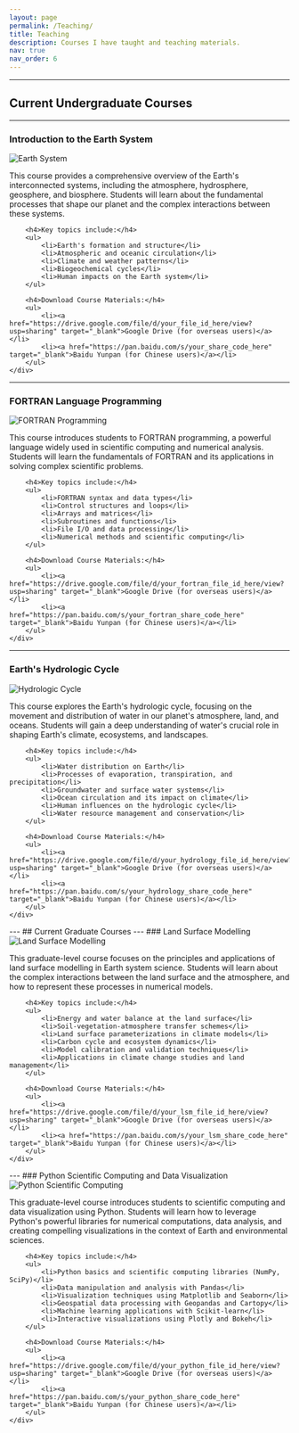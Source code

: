 ```yaml
---
layout: page
permalink: /Teaching/
title: Teaching
description: Courses I have taught and teaching materials.
nav: true
nav_order: 6
---
```

---
## Current Undergraduate Courses
---
### Introduction to the Earth System

<div class="row">
    <div class="col-sm-4 mt-3 mt-md-0">
        <img class="img-fluid rounded z-depth-1" src="/assets/img/earth_system.jpg" alt="Earth System" title="Earth System"/>
    </div>
    <div class="col-sm-8 mt-3 mt-md-0">
        <p>
            This course provides a comprehensive overview of the Earth's interconnected systems, including the atmosphere, hydrosphere, geosphere, and biosphere. Students will learn about the fundamental processes that shape our planet and the complex interactions between these systems.
        </p>

        <h4>Key topics include:</h4>
        <ul>
            <li>Earth's formation and structure</li>
            <li>Atmospheric and oceanic circulation</li>
            <li>Climate and weather patterns</li>
            <li>Biogeochemical cycles</li>
            <li>Human impacts on the Earth system</li>
        </ul>

        <h4>Download Course Materials:</h4>
        <ul>
            <li><a href="https://drive.google.com/file/d/your_file_id_here/view?usp=sharing" target="_blank">Google Drive (for overseas users)</a></li>
            <li><a href="https://pan.baidu.com/s/your_share_code_here" target="_blank">Baidu Yunpan (for Chinese users)</a></li>
        </ul>
    </div>
</div>

---

### FORTRAN Language Programming

<div class="row">
    <div class="col-sm-4 mt-3 mt-md-0">
        <img class="img-fluid rounded z-depth-1" src="/assets/img/fortran_programming.jpg" alt="FORTRAN Programming" title="FORTRAN Programming"/>
    </div>
    <div class="col-sm-8 mt-3 mt-md-0">
        <p>
            This course introduces students to FORTRAN programming, a powerful language widely used in scientific computing and numerical analysis. Students will learn the fundamentals of FORTRAN and its applications in solving complex scientific problems.
        </p>

        <h4>Key topics include:</h4>
        <ul>
            <li>FORTRAN syntax and data types</li>
            <li>Control structures and loops</li>
            <li>Arrays and matrices</li>
            <li>Subroutines and functions</li>
            <li>File I/O and data processing</li>
            <li>Numerical methods and scientific computing</li>
        </ul>

        <h4>Download Course Materials:</h4>
        <ul>
            <li><a href="https://drive.google.com/file/d/your_fortran_file_id_here/view?usp=sharing" target="_blank">Google Drive (for overseas users)</a></li>
            <li><a href="https://pan.baidu.com/s/your_fortran_share_code_here" target="_blank">Baidu Yunpan (for Chinese users)</a></li>
        </ul>
    </div>
</div>

---

### Earth's Hydrologic Cycle

<div class="row">
    <div class="col-sm-4 mt-3 mt-md-0">
        <img class="img-fluid rounded z-depth-1" src="/assets/img/hydrologic_cycle.png" alt="Hydrologic Cycle" title="Hydrologic Cycle"/>
    </div>
    <div class="col-sm-8 mt-3 mt-md-0">
        <p>
            This course explores the Earth's hydrologic cycle, focusing on the movement and distribution of water in our planet's atmosphere, land, and oceans. Students will gain a deep understanding of water's crucial role in shaping Earth's climate, ecosystems, and landscapes.
        </p>

        <h4>Key topics include:</h4>
        <ul>
            <li>Water distribution on Earth</li>
            <li>Processes of evaporation, transpiration, and precipitation</li>
            <li>Groundwater and surface water systems</li>
            <li>Ocean circulation and its impact on climate</li>
            <li>Human influences on the hydrologic cycle</li>
            <li>Water resource management and conservation</li>
        </ul>

        <h4>Download Course Materials:</h4>
        <ul>
            <li><a href="https://drive.google.com/file/d/your_hydrology_file_id_here/view?usp=sharing" target="_blank">Google Drive (for overseas users)</a></li>
            <li><a href="https://pan.baidu.com/s/your_hydrology_share_code_here" target="_blank">Baidu Yunpan (for Chinese users)</a></li>
        </ul>
    </div>
</div>
---
## Current Graduate Courses
---
### Land Surface Modelling

<div class="row">
    <div class="col-sm-4 mt-3 mt-md-0">
        <img class="img-fluid rounded z-depth-1" src="/assets/img/land_surface_modelling.png" alt="Land Surface Modelling" title="Land Surface Modelling"/>
    </div>
    <div class="col-sm-8 mt-3 mt-md-0">
        <p>
            This graduate-level course focuses on the principles and applications of land surface modelling in Earth system science. Students will learn about the complex interactions between the land surface and the atmosphere, and how to represent these processes in numerical models.
        </p>

        <h4>Key topics include:</h4>
        <ul>
            <li>Energy and water balance at the land surface</li>
            <li>Soil-vegetation-atmosphere transfer schemes</li>
            <li>Land surface parameterizations in climate models</li>
            <li>Carbon cycle and ecosystem dynamics</li>
            <li>Model calibration and validation techniques</li>
            <li>Applications in climate change studies and land management</li>
        </ul>

        <h4>Download Course Materials:</h4>
        <ul>
            <li><a href="https://drive.google.com/file/d/your_lsm_file_id_here/view?usp=sharing" target="_blank">Google Drive (for overseas users)</a></li>
            <li><a href="https://pan.baidu.com/s/your_lsm_share_code_here" target="_blank">Baidu Yunpan (for Chinese users)</a></li>
        </ul>
    </div>
</div>
---
### Python Scientific Computing and Data Visualization

<div class="row">
    <div class="col-sm-4 mt-3 mt-md-0">
        <img class="img-fluid rounded z-depth-1" src="/assets/img/python_scientific_computing.png" alt="Python Scientific Computing" title="Python Scientific Computing"/>
    </div>
    <div class="col-sm-8 mt-3 mt-md-0">
        <p>
            This graduate-level course introduces students to scientific computing and data visualization using Python. Students will learn how to leverage Python's powerful libraries for numerical computations, data analysis, and creating compelling visualizations in the context of Earth and environmental sciences.
        </p>

        <h4>Key topics include:</h4>
        <ul>
            <li>Python basics and scientific computing libraries (NumPy, SciPy)</li>
            <li>Data manipulation and analysis with Pandas</li>
            <li>Visualization techniques using Matplotlib and Seaborn</li>
            <li>Geospatial data processing with Geopandas and Cartopy</li>
            <li>Machine learning applications with Scikit-learn</li>
            <li>Interactive visualizations using Plotly and Bokeh</li>
        </ul>

        <h4>Download Course Materials:</h4>
        <ul>
            <li><a href="https://drive.google.com/file/d/your_python_file_id_here/view?usp=sharing" target="_blank">Google Drive (for overseas users)</a></li>
            <li><a href="https://pan.baidu.com/s/your_python_share_code_here" target="_blank">Baidu Yunpan (for Chinese users)</a></li>
        </ul>
    </div>
</div>